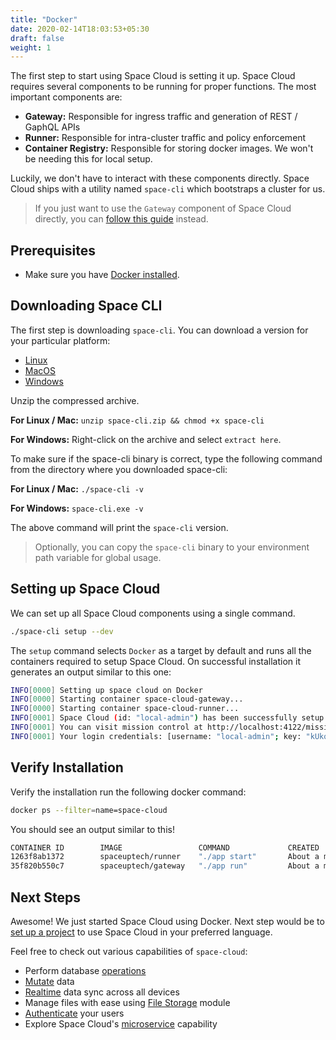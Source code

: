 ```yaml
---
title: "Docker"
date: 2020-02-14T18:03:53+05:30
draft: false
weight: 1
---
```


The first step to start using Space Cloud is setting it up. Space Cloud requires several components to be running for proper functions. The most important components are:

- **Gateway:** Responsible for ingress traffic and generation of REST / GaphQL APIs
- **Runner:** Responsible for intra-cluster traffic and policy enforcement
- **Container Registry:** Responsible for storing docker images. We won't be needing this for local setup.

Luckily, we don't have to interact with these components directly. Space Cloud ships with a utility named `space-cli` which bootstraps a cluster for us.

> If you just want to use the `Gateway` component of Space Cloud directly, you can [follow this guide](/install/using-gateway-directly) instead.

## Prerequisites

- Make sure you have [Docker installed](https://docs.docker.com/install/).

## Downloading Space CLI

The first step is downloading `space-cli`. You can download a version for your particular platform:

- [Linux](https://storage.googleapis.com/space-cloud/linux/space-cli.zip)
- [MacOS](https://storage.googleapis.com/space-cloud/darwin/space-cli.zip)
- [Windows](https://storage.googleapis.com/space-cloud/windows/space-cli.zip)

Unzip the compressed archive.

**For Linux / Mac:** `unzip space-cli.zip && chmod +x space-cli`

**For Windows:** Right-click on the archive and select `extract here`.

To make sure if the space-cli binary is correct, type the following command from the directory where you downloaded space-cli:

**For Linux / Mac:** `./space-cli -v`

**For Windows:** `space-cli.exe -v`

The above command will print the `space-cli` version.

> Optionally, you can copy the `space-cli` binary to your environment path variable for global usage.

## Setting up Space Cloud

We can set up all Space Cloud components using a single command.

```bash
./space-cli setup --dev
```

The `setup` command selects `Docker` as a target by default and runs all the containers required to setup Space Cloud. On successful installation it generates an output similar to this one:

```bash
INFO[0000] Setting up space cloud on Docker
INFO[0000] Starting container space-cloud-gateway...
INFO[0000] Starting container space-cloud-runner...
INFO[0001] Space Cloud (id: "local-admin") has been successfully setup! :D
INFO[0001] You can visit mission control at http://localhost:4122/mission-control
INFO[0001] Your login credentials: [username: "local-admin"; key: "kUkqBffI1ISR"]
```

<!-- > **Note:** You can learn more about the `space-cli setup` command from [here]() link to the docs. -->

## Verify Installation

Verify the installation run the following docker command:

```bash
docker ps --filter=name=space-cloud
```

You should see an output similar to this!

```bash
CONTAINER ID        IMAGE                 COMMAND             CREATED              STATUS              PORTS                    NAMES
1263f8ab1372        spaceuptech/runner    "./app start"       About a minute ago   Up About a minute                            space-cloud-runner
35f820b550c7        spaceuptech/gateway   "./app run"         About a minute ago   Up About a minute   0.0.0.0:4122->4122/tcp   space-cloud-gateway
```

## Next Steps

Awesome! We just started Space Cloud using Docker. Next step would be to [set up a project](/introduction/setting-up-project/) to use Space Cloud in your preferred language.

Feel free to check out various capabilities of `space-cloud`:

- Perform database [operations](/storage/database/queries)
- [Mutate](/storage/database/mutations) data
- [Realtime](/storage/database/subscriptions) data sync across all devices
- Manage files with ease using [File Storage](/storage/filestore) module
- [Authenticate](/user-management) your users
- Explore Space Cloud's [microservice](/microservices) capability